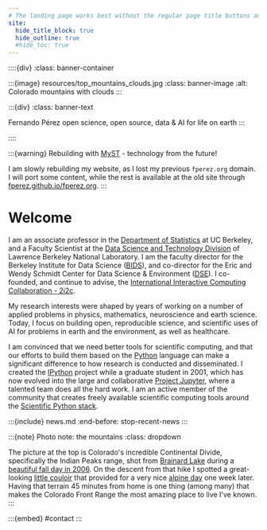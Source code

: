 ```yaml
---
# The landing page works best without the regular page title buttons and right panel outline. I am leaving the TOC on for now, still deciding...
site:
  hide_title_block: true
  hide_outline: true
  #hide_toc: true
---
```


::::{div}
:class: banner-container

  :::{image} resources/top_mountains_clouds.jpg
  :class: banner-image
  :alt: Colorado mountains with clouds
  :::

  :::{div}
  :class: banner-text

  Fernando Pérez
  <span class="banner-subtext">
  open science, open source, data & AI for life on earth
  </span>
  :::

::::


:::{warning} Rebuilding with [MyST](https://mystmd) - technology from the future! 

I am slowly rebuilding my website, as I lost my previous `fperez.org` domain. I will port some content, while the rest is available at the old site through [fperez.github.io/fperez.org](https://fperez.github.io/fperez.org).
:::


# Welcome

I am an associate professor in the [Department of Statistics](http://statistics.berkeley.edu) at UC Berkeley, and a Faculty Scientist at the [Data Science and Technology Division](https://crd.lbl.gov/departments/data-science-and-technology) of Lawrence Berkeley National Laboratory. I am the faculty director for the Berkeley Institute for Data Science ([BIDS](http://bids.berkeley.edu)), and co-director for the Eric and Wendy Schmidt Center for Data Science & Environment ([DSE](https://dse.berkeley.edu/)). I co-founded, and continue to advise, the [International Interactive Computing Collaboration - 2i2c](https://2i2c.org).

My research interests were shaped by years of working on a number of applied problems in physics, mathematics, neuroscience and earth science. Today, I focus on building open, reproducible science, and scientific uses of AI for problems in earth and the environment, as well as healthcare.

I am convinced that we need better tools for scientific computing, and that our efforts to build them based on the [Python](http://www.python.org) language can make a significant difference to how research is conducted and disseminated. I created the [IPython](http://ipython.org) project while a graduate student in 2001, which has now evolved into the large and collaborative [Project Jupyter](), where a talented team does all the hard work. I am an active member of the community that creates freely available scientific computing tools around the [Scientific Python stack](http://scientific-python.org).


:::{include} news.md
:end-before: stop-recent-news
:::

:::{note} Photo note: the mountains
:class: dropdown

The picture at the top is Colorado's incredible Continental Divide, specifically the Indian Peaks range, shot from [Brainard Lake](http://maps.google.com/maps/place?cid=1317471477502605538&q=brainard+lake,+colorado&hl=en) during a [beautiful fall day in 2006](https://photos.app.goo.gl/a3T1FoFUuaskh41JA). On the descent from that hike I spotted a great-looking [little couloir](https://photos.app.goo.gl/NQQKFGVR3QklzPZ52) that provided for a very nice [alpine day](https://photos.app.goo.gl/NQQKFGVR3QklzPZ52) one week later. Having that terrain 45 minutes from home is one thing (among many) that makes the Colorado Front Range the most amazing place to live I've known.
:::


:::{embed} #contact
:::
